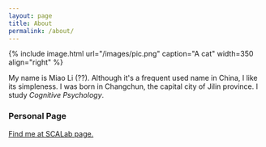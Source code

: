 ```yaml
---
layout: page
title: About
permalink: /about/
---
```


{% include image.html url="/images/pic.png" caption="A cat" width=350 align="right" %}

My name is Miao Li (??). Although it's a frequent used name in China, I like its simpleness. I was born in Changchun, the capital city of Jilin province. I study *Cognitive Psychology*.

### Personal Page
[Find me at SCALab page.](http://www.scalab.cnrs.fr/index.php/en/staff-photos)
